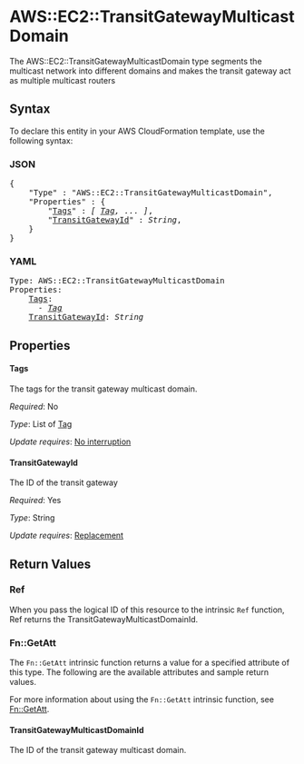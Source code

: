 # AWS::EC2::TransitGatewayMulticastDomain

The AWS::EC2::TransitGatewayMulticastDomain type segments the multicast network into different domains and makes the transit gateway act as multiple multicast routers

## Syntax

To declare this entity in your AWS CloudFormation template, use the following syntax:

### JSON

<pre>
{
    "Type" : "AWS::EC2::TransitGatewayMulticastDomain",
    "Properties" : {
        "<a href="#tags" title="Tags">Tags</a>" : <i>[ <a href="tag.md">Tag</a>, ... ]</i>,
        "<a href="#transitgatewayid" title="TransitGatewayId">TransitGatewayId</a>" : <i>String</i>,
    }
}
</pre>

### YAML

<pre>
Type: AWS::EC2::TransitGatewayMulticastDomain
Properties:
    <a href="#tags" title="Tags">Tags</a>: <i>
      - <a href="tag.md">Tag</a></i>
    <a href="#transitgatewayid" title="TransitGatewayId">TransitGatewayId</a>: <i>String</i>
</pre>

## Properties

#### Tags

The tags for the transit gateway multicast domain.

_Required_: No

_Type_: List of <a href="tag.md">Tag</a>

_Update requires_: [No interruption](https://docs.aws.amazon.com/AWSCloudFormation/latest/UserGuide/using-cfn-updating-stacks-update-behaviors.html#update-no-interrupt)

#### TransitGatewayId

The ID of the transit gateway

_Required_: Yes

_Type_: String

_Update requires_: [Replacement](https://docs.aws.amazon.com/AWSCloudFormation/latest/UserGuide/using-cfn-updating-stacks-update-behaviors.html#update-replacement)

## Return Values

### Ref

When you pass the logical ID of this resource to the intrinsic `Ref` function, Ref returns the TransitGatewayMulticastDomainId.

### Fn::GetAtt

The `Fn::GetAtt` intrinsic function returns a value for a specified attribute of this type. The following are the available attributes and sample return values.

For more information about using the `Fn::GetAtt` intrinsic function, see [Fn::GetAtt](https://docs.aws.amazon.com/AWSCloudFormation/latest/UserGuide/intrinsic-function-reference-getatt.html).

#### TransitGatewayMulticastDomainId

The ID of the transit gateway multicast domain.

